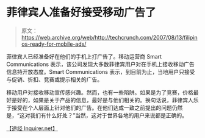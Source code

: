 # 菲律宾人准备好接受移动广告了

> 原文：<https://web.archive.org/web/http://techcrunch.com/2007/08/13/filipinos-ready-for-mobile-ads/>

菲律宾人已经准备好在他们的手机上打广告了。移动运营商 Smart Communications 表示，该公司发现大多数菲律宾用户对在手机上接收移动广告信息持开放态度。Smart Communications 表示，到目前为止，当地用户只接受与促销、折扣、竞赛或提示相关的广告。

移动用户对接收移动宣传感兴趣。然而，也有一些陷阱。如果是为了竞赛，价格最好是好的，如果是关于产品的信息，最好是与他们相关的。换句话说，菲律宾人乐于接受在个人层面上针对他们的广告。在他们达成一致之前提出的问题仍然是，“这对我们有什么好处？”当然，这对于世界各地的用户来说都是正确的。

[【途经 Inquirer.net】](https://web.archive.org/web/20150906163935/http://technology.inquirer.net/infotech/infotech/view_article.php?article_id=82044)